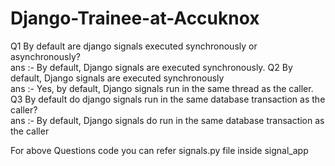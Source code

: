 # Django-Trainee-at-Accuknox
Q1 By default are django signals executed synchronously or asynchronously?<br>
ans :- By default, Django signals are executed synchronously.
Q2 By default, Django signals are executed synchronously<br>
ans :- Yes, by default, Django signals run in the same thread as the caller.
Q3 By default do django signals run in the same database transaction as the caller?<br>
ans :- By default, Django signals do run in the same database transaction as the caller

For above Questions code you can refer signals.py file inside signal_app 
